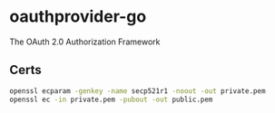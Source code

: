 # oauthprovider-go
The OAuth 2.0 Authorization Framework

## Certs
```bash
openssl ecparam -genkey -name secp521r1 -noout -out private.pem 
openssl ec -in private.pem -pubout -out public.pem
```